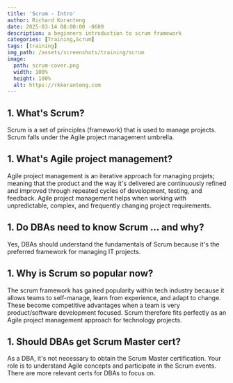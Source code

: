 ```yaml
---
title: 'Scrum - Intro'
author: Richard Koranteng
date: 2025-03-14 08:00:00 -0600
description: a beginners introduction to scrum framework
categories: [Training,Scrum]
tags: [training]
img_path: /assets/screenshots/training/scrum
image:
  path: scrum-cover.png
  width: 100%
  height: 100%
  alt: https://rkkoranteng.com
---
```


## 1. What's Scrum?
Scrum is a set of principles (framework) that is used to manage projects. Scrum falls under the Agile project management umbrella.

## 1. What's Agile project management?
Agile project management is an iterative approach for managing projets; meaning that the product and the way it's delivered are continuously refined and improved through repeated cycles of development, testing, and feedback. Agile project management helps when working with unpredictable, complex, and frequently changing project requirements.

## 1. Do DBAs need to know Scrum ... and why?
Yes, DBAs should understand the fundamentals of Scrum because it's the preferred framework for managing IT projects.

## 1. Why is Scrum so popular now?
The scrum framework has gained popularity within tech industry because it allows teams to self-manage, learn from experience, and adapt to change. These become competitive advantages when a team is very product/software development focused. Scrum therefore fits perfectly as an Agile project management approach for technology projects.

## 1. Should DBAs get Scrum Master cert?
As a DBA, it's not necessary to obtain the Scrum Master certification. Your role is to understand Agile concepts and participate in the Scrum events. There are more relevant certs for DBAs to focus on.

